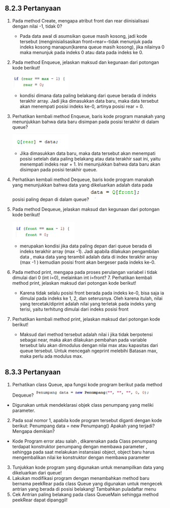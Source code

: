 ## 8.2.3 Pertanyaan
1. Pada method Create, mengapa atribut front dan rear diinisialisasi dengan nilai -1, tidak 0?
    * Pada data awal di asumsikan queue masih kosong, jadi kode tersebut (menginisialisasikan
    front=rear=-tidak menunjuk pada indeks kosong manapun(karena queue masih kosong), jika nilainya
    0 maka menunjuk pada indeks 0 atau data pada indeks ke 0.
2. Pada method Enqueue, jelaskan maksud dan kegunaan dari potongan kode berikut!

    <img src="./ss/1.png">

    * kondisi dimana data paling belakang dari queue berada di indeks terakhir array. Jadi jika dimasukkan data baru, maka data tersebut akan menempati posisi indeks ke-0, artinya posisi rear = 0.

3. Perhatikan kembali method Enqueue, baris kode program manakah yang menunjukkan bahwa data
baru disimpan pada posisi terakhir di dalam queue?

    <img src="./ss/2.png">

    * Jika dimasukkan data baru, maka data tersebut akan menempati posisi setelah data paling belakang atau data terakhir saat ini, yaitu menempati indeks rear + 1. Ini menunjukkan bahwa data baru akan disimpan pada posisi terakhir queue.

4. Perhatikan kembali method Dequeue, baris kode program manakah yang menunjukkan bahwa data
yang dikeluarkan adalah data pada posisi paling depan di dalam queue?
    <img src="./ss/3.png">
5. Pada method Dequeue, jelaskan maksud dan kegunaan dari potongan kode berikut!

    <img src="./ss/4.png">

    * merupakan kondisi jika data paling depan dari queue berada di indeks terakhir array (max -1). Jadi apabila dilakukan pengambilan data , maka data yang terambil adalah data di index terakhir array (max -1 ) kemudian posisi front akan bergeser pada indeks ke-0.
6. Pada method print, mengapa pada proses perulangan variabel i tidak dimulai dari 0 (int i=0),
melainkan int i=front? 7. Perhatikan kembali method print, jelaskan maksud dari potongan kode berikut!
    * Karena tidak selalu posisi front berada pada indeks ke-0, bisa saja ia dimulai pada indeks ke 1, 2, dan
seterusnya. Oleh karena itulah, nilai yang tercetak/diprint adalah nilai yang terletak pada indeks yang
terisi, yaitu terhitung dimulai dari indeks posisi front
7. Perhatikan kembali method print, jelaskan maksud dari potongan kode berikut!
    * Maksud dari method tersebut adalah nilai i jika tidak berpotensi sebagai near, maka akan dilakukan pembahan pada variable tersebut lalu akan dimodulus dengan nilai max atau kapasitas dari queue tersebut. Untuk mencegah ngeprint melebihi Batasan max, maka perlu ada modulus max.
## 8.3.3 Pertanyaan
1. Perhatikan class Queue, apa fungsi kode program berikut pada method Dequeue?
       <img src="./ss/2.1.png">
* Digunakan untuk mendeklarasi objek class penumpang yang meliki parameter.
2. Pada soal nomor 1, apabila kode program tersebut diganti dengan kode berikut:
Penumpang data = new Penumpang()
Apakah yang terjadi? Mengapa demikian?
* Kode Program error atau salah , dikarenakan pada Class penumpang terdapat konstruktor
penumpang dengan membawa parameter , sehingga pada saat melakukan instansiasi object, object
baru harus mengembalikan nilai ke konstruktor dengan membawa parameter
3. Tunjukkan kode program yang digunakan untuk menampilkan data yang dikeluarkan dari queue!
4. Lakukan modifikasi program dengan menambahkan method baru bernama peekRear pada class
Queue yang digunakan untuk mengecek antrian yang berada di posisi belakang! Tambahkan puladaftar menu
5. Cek Antrian paling belakang pada class QueueMain sehingga method peekRear
dapat dipanggil!